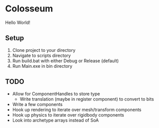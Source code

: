 # Colosseum

Hello World!

## Setup

1. Clone project to your directory
2. Navigate to scripts directory
3. Run build.bat with either Debug or Release (default)
4. Run Main.exe in bin directory

## TODO

- Allow for ComponentHandles to store type
	- Write translation (maybe in register component) to convert to bits
- Write a few components
- Hook up rendering to iterate over mesh/transform components
- Hook up physics to iterate over rigidbody components
- Look into archetype arrays instead of SoA